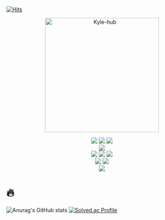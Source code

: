 
  [![Hits](https://hits.seeyoufarm.com/api/count/incr/badge.svg?url=https%3A%2F%2Fgithub.com%2Fkyleidea1&count_bg=%23FF9900&title_bg=%23000000&icon=android.svg&icon_color=%23E7E7E7&title=hits&edge_flat=false)](https://hits.seeyoufarm.com)

<p align="center">
    <img src="https://github.com/user-attachments/assets/ea50ab81-f087-4790-8808-129d5ec2d442" alt="Kyle-hub" width="300"/>
</p>

<div align=center>
    <img src="https://img.shields.io/badge/C-A8B9CC.svg?style=for-the-badge&logo=C&logoColor=61DAFB" />
    <img src="https://img.shields.io/badge/C++-00599C.svg?style=for-the-badge&logo=cplusplus&logoColor=61DAFB" />
    <img src="https://img.shields.io/badge/python-3776AB.svg?style=for-the-badge&logo=Python&logoColor=61DAFB" />
    <br>
    <img src="https://img.shields.io/badge/MySQL-4479A1?style=for-the-badge&logo=MySQL&logoColor=white">
    <br>
    <img src="https://img.shields.io/badge/HTML5-E34F26?style=for-the-badge&logo=HTML5&logoColor=white">
    <img src="https://img.shields.io/badge/CSS3-1572B6?style=for-the-badge&logo=CSS3&logoColor=white">
    <img src="https://img.shields.io/badge/JavaScript-F7DF1E?style=for-the-badge&logo=JavaScript&logoColor=white">
    <br>
    <img src="https://img.shields.io/badge/Kotlin-7F52FF?style=for-the-badge&logo=Kotlin&logoColor=white">
    <img src="https://img.shields.io/badge/Android-3DDC84?style=for-the-badge&logo=Android&logoColor=white">
    <br>
    <img src="https://img.shields.io/badge/Google Colab-F9AB00?style=for-the-badge&logo=Google Colab&logoColor=white">
</div>

# 🔥

![Anurag's GitHub stats](https://github-readme-stats.vercel.app/api?username=kyleidea1&show_icons=true&theme=radical)
[![Solved.ac Profile](http://mazassumnida.wtf/api/v2/generate_badge?boj=kyleidea)](https://solved.ac/kyleidea/)



